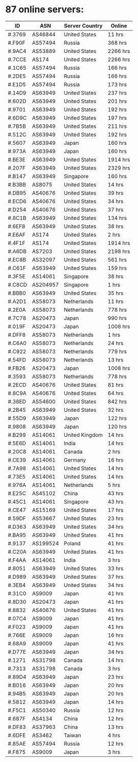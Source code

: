 # 87 online servers:

| ID | ASN | Server Country | Online |
| ------ | ------ | ------ | ------ |
| #.3769 | AS46844 | United States | 11 hrs |
| #.F90F | AS57494 | Russia | 368 hrs |
| #.9AC4 | AS53889 | United States | 2266 hrs |
| #.7CCE | AS174 | United States | 2266 hrs |
| #.1C65 | AS57494 | Russia | 166 hrs |
| #.2DE5 | AS57494 | Russia | 166 hrs |
| #.E1D5 | AS57494 | Russia | 173 hrs |
| #.14D9 | AS63949 | United States | 237 hrs |
| #.602D | AS63949 | United States | 201 hrs |
| #.9701 | AS63949 | United States | 192 hrs |
| #.6D9C | AS63949 | United States | 197 hrs |
| #.7B5B | AS63949 | United States | 211 hrs |
| #.512C | AS63949 | United States | 192 hrs |
| #.5607 | AS63949 | Japan | 160 hrs |
| #.973A | AS63949 | Japan | 160 hrs |
| #.BE3E | AS63949 | United States | 1914 hrs |
| #.207F | AS63949 | United States | 2329 hrs |
| #.B147 | AS63949 | Singapore | 160 hrs |
| #.B3BB | AS8075 | United States | 14 hrs |
| #.DB95 | AS40676 | United States | 39 hrs |
| #.ECD6 | AS40676 | United States | 34 hrs |
| #.D254 | AS40676 | United States | 37 hrs |
| #.8C1B | AS63949 | United States | 134 hrs |
| #.6EF8 | AS63949 | United States | 38 hrs |
| #.E6AF | AS174 | United States | 2 hrs |
| #.4F1F | AS174 | United States | 1914 hrs |
| #.A6DB | AS7203 | United States | 2198 hrs |
| #.EC8B | AS32097 | United States | 561 hrs |
| #.C61F | AS63949 | United States | 159 hrs |
| #.3F5E | AS14061 | Singapore | 38 hrs |
| #.C8CD | AS204957 | Singapore | 1 hrs |
| #.BBB0 | AS63949 | United States | 35 hrs |
| #.A2D1 | AS58073 | Netherlands | 11 hrs |
| #.2E0A | AS58073 | Netherlands | 778 hrs |
| #.7C78 | AS20473 | Japan | 990 hrs |
| #.019F | AS20473 | Japan | 1008 hrs |
| #.DFF8 | AS58073 | Netherlands | 1 hrs |
| #.C6A0 | AS58073 | Netherlands | 24 hrs |
| #.C922 | AS58073 | Netherlands | 779 hrs |
| #.54FD | AS58073 | Netherlands | 13 hrs |
| #.FB26 | AS20473 | Japan | 1008 hrs |
| #.3593 | AS58073 | Netherlands | 778 hrs |
| #.2ECD | AS40676 | United States | 81 hrs |
| #.8C9A | AS40676 | United States | 64 hrs |
| #.38ED | AS54600 | United States | 842 hrs |
| #.2B45 | AS63949 | United States | 32 hrs |
| #.55D9 | AS63949 | Japan | 122 hrs |
| #.9808 | AS63949 | Japan | 120 hrs |
| #.B299 | AS14061 | United Kingdom | 14 hrs |
| #.5E6D | AS14061 | India | 14 hrs |
| #.20C8 | AS14061 | Canada | 2 hrs |
| #.CE39 | AS14061 | Germany | 16 hrs |
| #.7A98 | AS14061 | United States | 14 hrs |
| #.73E5 | AS14061 | United States | 14 hrs |
| #.976A | AS14061 | Netherlands | 5 hrs |
| #.E25C | AS45102 | China | 43 hrs |
| #.45C1 | AS14061 | Singapore | 43 hrs |
| #.CE47 | AS15169 | United States | 17 hrs |
| #.59DF | AS53667 | United States | 23 hrs |
| #.D363 | AS63949 | United States | 34 hrs |
| #.BA95 | AS63949 | United States | 41 hrs |
| #.9137 | AS199524 | Poland | 41 hrs |
| #.C20A | AS63949 | United States | 41 hrs |
| #.F4AA | AS14061 | India | 3 hrs |
| #.8051 | AS63949 | United States | 33 hrs |
| #.D989 | AS63949 | United States | 37 hrs |
| #.3EB4 | AS63949 | United States | 34 hrs |
| #.31C0 | AS9009 | Japan | 41 hrs |
| #.8D30 | AS20473 | Japan | 41 hrs |
| #.8832 | AS40676 | United States | 41 hrs |
| #.07C4 | AS9009 | Japan | 41 hrs |
| #.F023 | AS9009 | Japan | 41 hrs |
| #.766E | AS9009 | Japan | 16 hrs |
| #.68A9 | AS9009 | Japan | 41 hrs |
| #.D77E | AS63949 | Japan | 34 hrs |
| #.1271 | AS31798 | Canada | 14 hrs |
| #.7313 | AS31798 | Canada | 3 hrs |
| #.89D4 | AS63949 | Japan | 23 hrs |
| #.B016 | AS63949 | Japan | 20 hrs |
| #.94B5 | AS63949 | Japan | 20 hrs |
| #.5812 | AS63949 | Japan | 14 hrs |
| #.F5C1 | AS50340 | Russia | 12 hrs |
| #.687F | AS4134 | China | 12 hrs |
| #.DF83 | AS37963 | China | 13 hrs |
| #.6DFE | AS3462 | Taiwan | 4 hrs |
| #.85AE | AS57494 | Russia | 12 hrs |
| #.F875 | AS9009 | Japan | 3 hrs |

